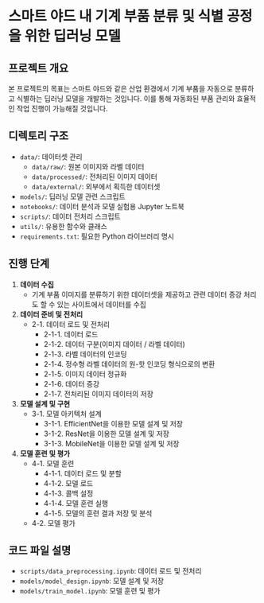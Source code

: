 
# 스마트 야드 내 기계 부품 분류 및 식별 공정을 위한 딥러닝 모델

## 프로젝트 개요
본 프로젝트의 목표는 스마트 야드와 같은 산업 환경에서 기계 부품을 자동으로 분류하고 식별하는 딥러닝 모델을 개발하는 것입니다. 이를 통해 자동화된 부품 관리와 효율적인 작업 진행이 가능해질 것입니다.

## 디렉토리 구조
- `data/`: 데이터셋 관리
  - `data/raw/`: 원본 이미지와 라벨 데이터
  - `data/processed/`: 전처리된 이미지 데이터
  - `data/external/`: 외부에서 획득한 데이터셋
- `models/`: 딥러닝 모델 관련 스크립트
- `notebooks/`: 데이터 분석과 모델 실험용 Jupyter 노트북
- `scripts/`: 데이터 전처리 스크립트
- `utils/`: 유용한 함수와 클래스
- `requirements.txt`: 필요한 Python 라이브러리 명시

## 진행 단계
1. **데이터 수집**
   - 기계 부품 이미지를 분류하기 위한 데이터셋을 제공하고 관련 데이터 증강 처리도 할 수 있는 사이트에서 데이터를 수집
2. **데이터 준비 및 전처리**
   - 2-1. 데이터 로드 및 전처리
      - 2-1-1. 데이터 로드
      - 2-1-2. 데이터 구분(이미지 데이터 / 라벨 데이터)
      - 2-1-3. 라벨 데이터의 인코딩
      - 2-1-4. 정수형 라벨 데이터의 원-핫 인코딩 형식으로의 변환
      - 2-1-5. 이미지 데이터 정규화
      - 2-1-6. 데이터 증강
      - 2-1-7. 전처리된 이미지 데이터의 저장
3. **모델 설계 및 구현**
   - 3-1. 모델 아키텍처 설계
      - 3-1-1. EfficientNet을 이용한 모델 설계 및 저장
      - 3-1-2. ResNet을 이용한 모델 설계 및 저장
      - 3-1-3. MobileNet을 이용한 모델 설계 및 저장
4. **모델 훈련 및 평가**
   - 4-1. 모델 훈련
      - 4-1-1. 데이터 로드 및 분할
      - 4-1-2. 모델 로드
      - 4-1-3. 콜백 설정
      - 4-1-4. 모델 훈련 실행
      - 4-1-5. 모델의 훈련 결과 저장 및 분석
   - 4-2. 모델 평가

## 코드 파일 설명
- `scripts/data_preprocessing.ipynb`: 데이터 로드 및 전처리
- `models/model_design.ipynb`: 모델 설계 및 저장
- `models/train_model.ipynb`: 모델 훈련 및 평가
